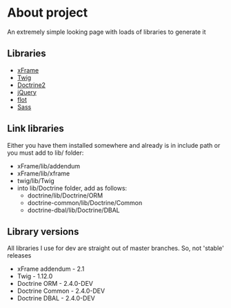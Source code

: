 About project
=============

An extremely simple looking page with loads of libraries to generate it

Libraries
---------

* [xFrame](https://github.com/linusnorton/xFrame)
* [Twig](http://twig.sensiolabs.org)
* [Doctrine2](http://www.doctrine-project.org/)
* [jQuery](http://jquery.com/)
* [flot](http://code.google.com/p/flot/)
* [Sass](http://sass-lang.com/)

Link libraries
--------------

Either you have them installed somewhere and already is in include path or you must add to lib/ folder:

* xFrame/lib/addendum
* xFrame/lib/xframe
* twig/lib/Twig
* into lib/Doctrine folder, add as follows:
    * doctrine/lib/Doctrine/ORM
    * doctrine-common/lib/Doctrine/Common
    * doctrine-dbal/lib/Doctrine/DBAL

Library versions
----------------

All libraries I use for dev are straight out of master branches. So, not 'stable' releases

* xFrame addendum - 2.1
* Twig - 1.12.0
* Doctrine ORM - 2.4.0-DEV
* Doctrine Common - 2.4.0-DEV
* Doctrine DBAL - 2.4.0-DEV
